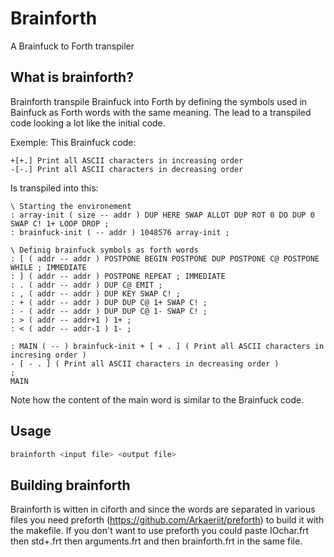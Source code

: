 # Brainforth
A Brainfuck to Forth transpiler

## What is brainforth?
Brainforth transpile Brainfuck into Forth by defining the symbols used in Bainfuck as Forth words with the same meaning. The lead to a transpiled code looking a lot like the initial code.

Exemple:
This Brainfuck code:
```brainfuck
+[+.] Print all ASCII characters in increasing order
-[-.] Print all ASCII characters in decreasing order
```

Is transpiled into this:
```forth
\ Starting the environement
: array-init ( size -- addr ) DUP HERE SWAP ALLOT DUP ROT 0 DO DUP 0 SWAP C! 1+ LOOP DROP ;
: brainfuck-init ( -- addr ) 1048576 array-init ;

\ Definig brainfuck symbols as forth words
: [ ( addr -- addr ) POSTPONE BEGIN POSTPONE DUP POSTPONE C@ POSTPONE WHILE ; IMMEDIATE
: ] ( addr -- addr ) POSTPONE REPEAT ; IMMEDIATE
: . ( addr -- addr ) DUP C@ EMIT ;
: , ( addr -- addr ) DUP KEY SWAP C! ;
: + ( addr -- addr ) DUP DUP C@ 1+ SWAP C! ;
: - ( addr -- addr ) DUP DUP C@ 1- SWAP C! ;
: > ( addr -- addr+1 ) 1+ ;
: < ( addr -- addr-1 ) 1- ;

: MAIN ( -- ) brainfuck-init + [ + . ] ( Print all ASCII characters in incresing order )
- [ - . ] ( Print all ASCII characters in decreasing order )
;
MAIN
```
Note how the content of the main word is similar to the Brainfuck code.

## Usage
```bash
brainforth <input file> <output file>
```

## Building brainforth
Brainforth is witten in ciforth and since the words are separated in various files you need preforth (https://github.com/Arkaeriit/preforth) to build it with the makefile. If you don't want to use preforth you could paste IOchar.frt then std+.frt then arguments.frt and then brainforth.frt in the same file.

